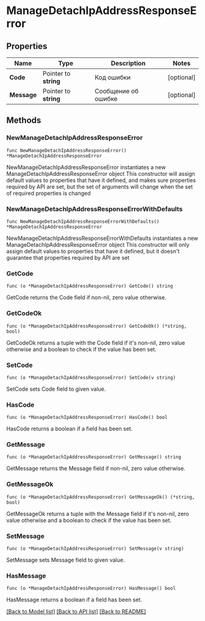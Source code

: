 # ManageDetachIpAddressResponseError

## Properties

Name | Type | Description | Notes
------------ | ------------- | ------------- | -------------
**Code** | Pointer to **string** | Код ошибки | [optional] 
**Message** | Pointer to **string** | Сообщение об ошибке | [optional] 

## Methods

### NewManageDetachIpAddressResponseError

`func NewManageDetachIpAddressResponseError() *ManageDetachIpAddressResponseError`

NewManageDetachIpAddressResponseError instantiates a new ManageDetachIpAddressResponseError object
This constructor will assign default values to properties that have it defined,
and makes sure properties required by API are set, but the set of arguments
will change when the set of required properties is changed

### NewManageDetachIpAddressResponseErrorWithDefaults

`func NewManageDetachIpAddressResponseErrorWithDefaults() *ManageDetachIpAddressResponseError`

NewManageDetachIpAddressResponseErrorWithDefaults instantiates a new ManageDetachIpAddressResponseError object
This constructor will only assign default values to properties that have it defined,
but it doesn't guarantee that properties required by API are set

### GetCode

`func (o *ManageDetachIpAddressResponseError) GetCode() string`

GetCode returns the Code field if non-nil, zero value otherwise.

### GetCodeOk

`func (o *ManageDetachIpAddressResponseError) GetCodeOk() (*string, bool)`

GetCodeOk returns a tuple with the Code field if it's non-nil, zero value otherwise
and a boolean to check if the value has been set.

### SetCode

`func (o *ManageDetachIpAddressResponseError) SetCode(v string)`

SetCode sets Code field to given value.

### HasCode

`func (o *ManageDetachIpAddressResponseError) HasCode() bool`

HasCode returns a boolean if a field has been set.

### GetMessage

`func (o *ManageDetachIpAddressResponseError) GetMessage() string`

GetMessage returns the Message field if non-nil, zero value otherwise.

### GetMessageOk

`func (o *ManageDetachIpAddressResponseError) GetMessageOk() (*string, bool)`

GetMessageOk returns a tuple with the Message field if it's non-nil, zero value otherwise
and a boolean to check if the value has been set.

### SetMessage

`func (o *ManageDetachIpAddressResponseError) SetMessage(v string)`

SetMessage sets Message field to given value.

### HasMessage

`func (o *ManageDetachIpAddressResponseError) HasMessage() bool`

HasMessage returns a boolean if a field has been set.


[[Back to Model list]](../README.md#documentation-for-models) [[Back to API list]](../README.md#documentation-for-api-endpoints) [[Back to README]](../README.md)


